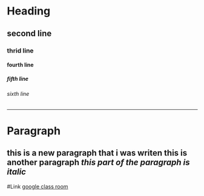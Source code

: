 # Heading
## second line
### thrid line
#### fourth line
##### fifth line
###### sixth line
---
# Paragraph
this is a new paragraph that i was writen
this is another paragraph *this part of the paragraph is italic*
--
#Link
[google class room](https://classroom.google.com/w/NjMxNTA0NDYwNTY1/t/all)
